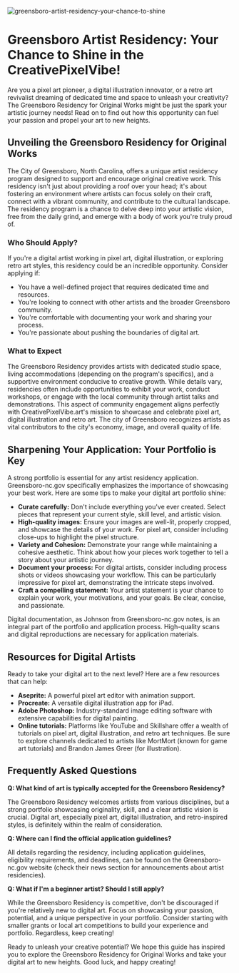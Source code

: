 ![greensboro-artist-residency-your-chance-to-shine](https://images.pexels.com/photos/19935567/pexels-photo-19935567.jpeg?auto=compress&cs=tinysrgb&fit=crop&h=627&w=1200)

# Greensboro Artist Residency: Your Chance to Shine in the CreativePixelVibe!

Are you a pixel art pioneer, a digital illustration innovator, or a retro art revivalist dreaming of dedicated time and space to unleash your creativity? The Greensboro Residency for Original Works might be just the spark your artistic journey needs! Read on to find out how this opportunity can fuel your passion and propel your art to new heights.

## Unveiling the Greensboro Residency for Original Works

The City of Greensboro, North Carolina, offers a unique artist residency program designed to support and encourage original creative work. This residency isn't just about providing a roof over your head; it's about fostering an environment where artists can focus solely on their craft, connect with a vibrant community, and contribute to the cultural landscape. The residency program is a chance to delve deep into your artistic vision, free from the daily grind, and emerge with a body of work you're truly proud of.

### Who Should Apply?

If you're a digital artist working in pixel art, digital illustration, or exploring retro art styles, this residency could be an incredible opportunity. Consider applying if:

*   You have a well-defined project that requires dedicated time and resources.
*   You're looking to connect with other artists and the broader Greensboro community.
*   You're comfortable with documenting your work and sharing your process.
*   You're passionate about pushing the boundaries of digital art.

### What to Expect

The Greensboro Residency provides artists with dedicated studio space, living accommodations (depending on the program's specifics), and a supportive environment conducive to creative growth. While details vary, residencies often include opportunities to exhibit your work, conduct workshops, or engage with the local community through artist talks and demonstrations. This aspect of community engagement aligns perfectly with CreativePixelVibe.art's mission to showcase and celebrate pixel art, digital illustration and retro art. The city of Greensboro recognizes artists as vital contributors to the city's economy, image, and overall quality of life.

## Sharpening Your Application: Your Portfolio is Key

A strong portfolio is essential for any artist residency application. Greensboro-nc.gov specifically emphasizes the importance of showcasing your best work. Here are some tips to make your digital art portfolio shine:

*   **Curate carefully:** Don't include everything you've ever created. Select pieces that represent your current style, skill level, and artistic vision.
*   **High-quality images:** Ensure your images are well-lit, properly cropped, and showcase the details of your work. For pixel art, consider including close-ups to highlight the pixel structure.
*   **Variety and Cohesion:** Demonstrate your range while maintaining a cohesive aesthetic. Think about how your pieces work together to tell a story about your artistic journey.
*   **Document your process:** For digital artists, consider including process shots or videos showcasing your workflow. This can be particularly impressive for pixel art, demonstrating the intricate steps involved.
*   **Craft a compelling statement:** Your artist statement is your chance to explain your work, your motivations, and your goals. Be clear, concise, and passionate.

Digital documentation, as Johnson from Greensboro-nc.gov notes, is an integral part of the portfolio and application process. High-quality scans and digital reproductions are necessary for application materials.

## Resources for Digital Artists

Ready to take your digital art to the next level? Here are a few resources that can help:

*   **Aseprite:** A powerful pixel art editor with animation support.
*   **Procreate:** A versatile digital illustration app for iPad.
*   **Adobe Photoshop:** Industry-standard image editing software with extensive capabilities for digital painting.
*   **Online tutorials:** Platforms like YouTube and Skillshare offer a wealth of tutorials on pixel art, digital illustration, and retro art techniques. Be sure to explore channels dedicated to artists like MortMort (known for game art tutorials) and Brandon James Greer (for illustration).

## Frequently Asked Questions

**Q: What kind of art is typically accepted for the Greensboro Residency?**

The Greensboro Residency welcomes artists from various disciplines, but a strong portfolio showcasing originality, skill, and a clear artistic vision is crucial. Digital art, especially pixel art, digital illustration, and retro-inspired styles, is definitely within the realm of consideration.

**Q: Where can I find the official application guidelines?**

All details regarding the residency, including application guidelines, eligibility requirements, and deadlines, can be found on the Greensboro-nc.gov website (check their news section for announcements about artist residencies).

**Q: What if I'm a beginner artist? Should I still apply?**

While the Greensboro Residency is competitive, don't be discouraged if you're relatively new to digital art. Focus on showcasing your passion, potential, and a unique perspective in your portfolio. Consider starting with smaller grants or local art competitions to build your experience and portfolio. Regardless, keep creating!

Ready to unleash your creative potential? We hope this guide has inspired you to explore the Greensboro Residency for Original Works and take your digital art to new heights. Good luck, and happy creating!
